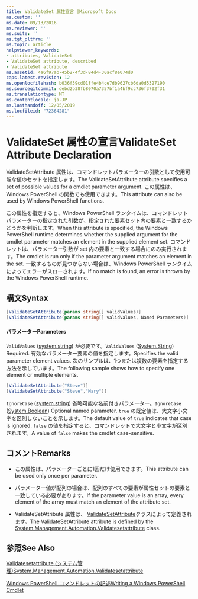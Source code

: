 ```yaml
---
title: ValidateSet 属性宣言 |Microsoft Docs
ms.custom: ''
ms.date: 09/13/2016
ms.reviewer: ''
ms.suite: ''
ms.tgt_pltfrm: ''
ms.topic: article
helpviewer_keywords:
- attributes, ValidateSet
- ValidateSet attribute, described
- ValidateSet attribute
ms.assetid: 4a6f97ab-45b2-4f3d-84d4-30acf8e074d0
caps.latest.revision: 12
ms.openlocfilehash: b036f39cd01ffe4b4ce7db9627cb6da0d5327190
ms.sourcegitcommit: debd2b38fb8070a7357bf1a4bf9cc736f3702f31
ms.translationtype: MT
ms.contentlocale: ja-JP
ms.lasthandoff: 12/05/2019
ms.locfileid: "72364281"
---
```

# <a name="validateset-attribute-declaration"></a><span data-ttu-id="282aa-102">ValidateSet 属性の宣言</span><span class="sxs-lookup"><span data-stu-id="282aa-102">ValidateSet Attribute Declaration</span></span>

<span data-ttu-id="282aa-103">ValidateSetAttribute 属性は、コマンドレットパラメーターの引数として使用可能な値のセットを指定します。</span><span class="sxs-lookup"><span data-stu-id="282aa-103">The ValidateSetAttribute attribute specifies a set of possible values for a cmdlet parameter argument.</span></span> <span data-ttu-id="282aa-104">この属性は、Windows PowerShell の関数でも使用できます。</span><span class="sxs-lookup"><span data-stu-id="282aa-104">This attribute can also be used by Windows PowerShell functions.</span></span>

<span data-ttu-id="282aa-105">この属性を指定すると、Windows PowerShell ランタイムは、コマンドレットパラメーターの指定された引数が、指定された要素セット内の要素と一致するかどうかを判断します。</span><span class="sxs-lookup"><span data-stu-id="282aa-105">When this attribute is specified, the Windows PowerShell runtime determines whether the supplied argument for the cmdlet parameter matches an element in the supplied element set.</span></span> <span data-ttu-id="282aa-106">コマンドレットは、パラメーター引数が set 内の要素と一致する場合にのみ実行されます。</span><span class="sxs-lookup"><span data-stu-id="282aa-106">The cmdlet is run only if the parameter argument matches an element in the set.</span></span> <span data-ttu-id="282aa-107">一致するものが見つからない場合は、Windows PowerShell ランタイムによってエラーがスローされます。</span><span class="sxs-lookup"><span data-stu-id="282aa-107">If no match is found, an error is thrown by the Windows PowerShell runtime.</span></span>

## <a name="syntax"></a><span data-ttu-id="282aa-108">構文</span><span class="sxs-lookup"><span data-stu-id="282aa-108">Syntax</span></span>

```csharp
[ValidateSetAttribute(params string[] validValues)]
[ValidateSetAttribute(params string[] validValues, Named Parameters)]
```

#### <a name="parameters"></a><span data-ttu-id="282aa-109">パラメーター</span><span class="sxs-lookup"><span data-stu-id="282aa-109">Parameters</span></span>

<span data-ttu-id="282aa-110">`ValidValues` ([system.string](/dotnet/api/System.String)) が必要です。</span><span class="sxs-lookup"><span data-stu-id="282aa-110">`ValidValues` ([System.String](/dotnet/api/System.String)) Required.</span></span> <span data-ttu-id="282aa-111">有効なパラメーター要素の値を指定します。</span><span class="sxs-lookup"><span data-stu-id="282aa-111">Specifies the valid parameter element values.</span></span> <span data-ttu-id="282aa-112">次のサンプルは、1つまたは複数の要素を指定する方法を示しています。</span><span class="sxs-lookup"><span data-stu-id="282aa-112">The following sample shows how to specify one element or multiple elements.</span></span>

```csharp
[ValidateSetAttribute("Steve")]
[ValidateSetAttribute("Steve","Mary")]
```

<span data-ttu-id="282aa-113">`IgnoreCase` ([system.string](/dotnet/api/System.Boolean)) 省略可能な名前付きパラメーター。</span><span class="sxs-lookup"><span data-stu-id="282aa-113">`IgnoreCase` ([System.Boolean](/dotnet/api/System.Boolean)) Optional named parameter.</span></span> <span data-ttu-id="282aa-114">`true` の既定値は、大文字小文字を区別しないことを示します。</span><span class="sxs-lookup"><span data-stu-id="282aa-114">The default value of `true` indicates that case is ignored.</span></span> <span data-ttu-id="282aa-115">`false` の値を指定すると、コマンドレットで大文字と小文字が区別されます。</span><span class="sxs-lookup"><span data-stu-id="282aa-115">A value of `false` makes the cmdlet case-sensitive.</span></span>

## <a name="remarks"></a><span data-ttu-id="282aa-116">コメント</span><span class="sxs-lookup"><span data-stu-id="282aa-116">Remarks</span></span>

- <span data-ttu-id="282aa-117">この属性は、パラメーターごとに1回だけ使用できます。</span><span class="sxs-lookup"><span data-stu-id="282aa-117">This attribute can be used only once per parameter.</span></span>

- <span data-ttu-id="282aa-118">パラメーター値が配列の場合は、配列のすべての要素が属性セットの要素と一致している必要があります。</span><span class="sxs-lookup"><span data-stu-id="282aa-118">If the parameter value is an array, every element of the array must match an element of the attribute set.</span></span>

- <span data-ttu-id="282aa-119">ValidateSetAttribute 属性は、 [ValidateSetAttribute](/dotnet/api/System.Management.Automation.ValidateSetAttribute)クラスによって定義されます。</span><span class="sxs-lookup"><span data-stu-id="282aa-119">The ValidateSetAttribute attribute is defined by the [System.Management.Automation.Validatesetattribute](/dotnet/api/System.Management.Automation.ValidateSetAttribute) class.</span></span>

## <a name="see-also"></a><span data-ttu-id="282aa-120">参照</span><span class="sxs-lookup"><span data-stu-id="282aa-120">See Also</span></span>

[<span data-ttu-id="282aa-121">Validatesetattribute (システム管理)</span><span class="sxs-lookup"><span data-stu-id="282aa-121">System.Management.Automation.Validatesetattribute</span></span>](/dotnet/api/System.Management.Automation.ValidateSetAttribute)

[<span data-ttu-id="282aa-122">Windows PowerShell コマンドレットの記述</span><span class="sxs-lookup"><span data-stu-id="282aa-122">Writing a Windows PowerShell Cmdlet</span></span>](./writing-a-windows-powershell-cmdlet.md)
